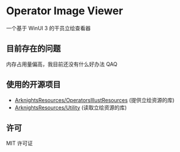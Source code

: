 # Operator Image Viewer
一个基于 WinUI 3 的干员立绘查看器

## 目前存在的问题
内存占用量偏高，我目前还没有什么好办法 QAQ

## 使用的开源项目
* [ArknightsResources/OperatorsIllustResources](https://github.com/ArknightsResources/OperatorsIllustResources) (提供立绘资源的库)
* [ArknightsResources/Utility](https://github.com/ArknightsResources/Utility) (读取立绘资源的库)

## 许可
MIT 许可证
